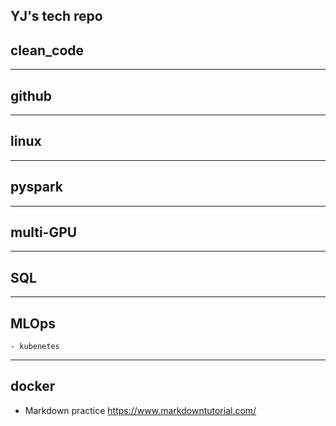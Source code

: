 YJ's tech repo
---
## clean_code
---
## github
---
## linux
---
## pyspark
---
## multi-GPU
---
## SQL
---
## MLOps
    - kubenetes
---
## docker

- Markdown practice
https://www.markdowntutorial.com/